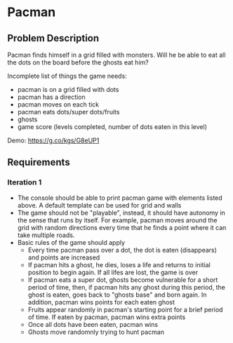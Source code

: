 # Pacman

## Problem Description
Pacman finds himself in a grid filled with monsters. Will he be able to eat all the dots on the board before the ghosts eat him?

Incomplete list of things the game needs:

- pacman is on a grid filled with dots
- pacman has a direction
- pacman moves on each tick
- pacman eats dots/super dots/fruits
- ghosts
- game score (levels completed, number of dots eaten in this level)

Demo: https://g.co/kgs/G8eUP1

## Requirements

### Iteration 1
- The console should be able to print pacman game with elements listed above. A default template can be used for grid and walls
- The game should not be "playable", instead, it should have autonomy in the sense that runs by itself. For example, pacman moves around the grid with random directions every time that he finds a point where it can take multiple roads.
- Basic rules of the game should apply
    - Every time pacman pass over a dot, the dot is eaten (disappears) and points are increased
    - If pacman hits a ghost, he dies, loses a life and returns to initial position to begin again. If all lifes are lost, the game is over
    - If pacman eats a super dot, ghosts become vulnerable for a short period of time, then, if pacman hits any ghost during this period, the ghost is eaten, goes back to "ghosts base" and born again. In addition, pacman wins points for each eaten ghost
    - Fruits appear randomly in pacman's starting point for a brief period of time. If eaten by pacman, pacman wins extra points
    - Once all dots have been eaten, pacman wins
    - Ghosts move randomnly trying to hunt pacman